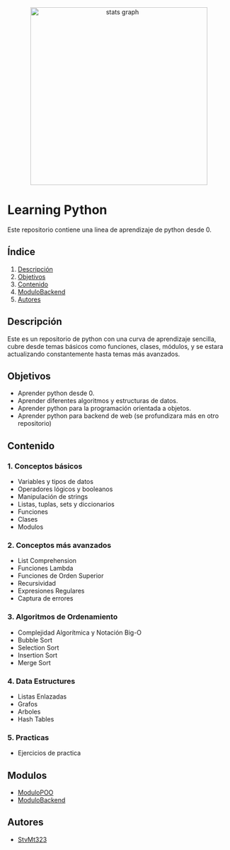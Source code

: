 
<div align="center">
  <img src="https://www.fullstackpython.com/img/logos/py.png" height="400" alt="stats graph"  />
</div>

# Learning Python

Este repositorio contiene una linea de aprendizaje de python desde 0.

## Índice

1. [Descripción](#descripción)
2. [Objetivos](#objetivos)
3. [Contenido](#contenido)
3. [ModuloBackend](#modulobackend)
4. [Autores](#autores)

## Descripción 
Este es un repositorio de python con una curva de aprendizaje sencilla, cubre desde temas básicos como funciones, clases, módulos, y se estara 
actualizando constantemente hasta temas más avanzados.

## Objetivos 
- Aprender python desde 0.
- Aprender diferentes algoritmos y estructuras de datos.
- Aprender python para la programación orientada a objetos.
- Aprender python para backend de web (se profundizara más en otro repositorio)

## Contenido
### 1. Conceptos básicos
- Variables y tipos de datos
- Operadores lógicos y booleanos
- Manipulación de strings
- Listas, tuplas, sets y diccionarios
- Funciones
- Clases
- Modulos

### 2. Conceptos más avanzados
- List Comprehension
- Funciones Lambda
- Funciones de Orden Superior
- Recursividad
- Expresiones Regulares
- Captura de errores

### 3. Algoritmos de Ordenamiento
- Complejidad Algorítmica y Notación Big-O
- Bubble Sort
- Selection Sort
- Insertion Sort
- Merge Sort

### 4. Data Estructures
- Listas Enlazadas
- Grafos
- Arboles 
- Hash Tables

### 5. Practicas
- Ejercicios de practica

## Modulos
- [ModuloPOO](https://github.com/SteMt323/Python-Modulo-POO.git)
- [ModuloBackend](https://github.com/SteMt323/Python_Modulo_Backend.git)

## Autores
- [StvMt323](https://github.com/SteMt323)




